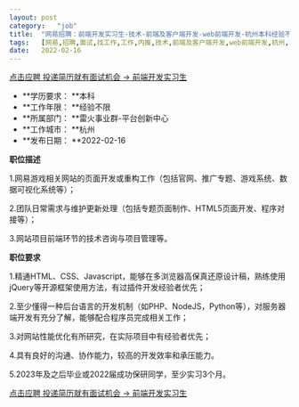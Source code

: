 ```yaml
---
layout:	post
category:	"job"
title:	"网易招聘：前端开发实习生-技术-前端及客户端开发-web前端开发-杭州本科经验不限"
tags:	[网易,招聘,面试,找工作,工作,内推,技术,前端及客户端开发,web前端开发,杭州,本科,经验不限]
date:	2022-02-16
---
```


[点击应聘 投递简历就有面试机会 ->  前端开发实习生](http://mobile.bole.netease.com/bole/boleDetail?id=6879&employeeId=346f03c3cda5f04c&key=all)



- **学历要求： **本科
- **工作年限： **经验不限
- **所属部门： **雷火事业群-平台创新中心
- **工作城市： **杭州
- **发布日期： **2022-02-16



**职位描述**

1.网易游戏相关网站的页面开发或重构工作（包括官网、推广专题、游戏系统、数据可视化系统等）；

2.团队日常需求与维护更新处理（包括专题页面制作、HTML5页面开发、程序对接等）；

3.网站项目前端环节的技术咨询与项目管理等。



**职位要求**

1.精通HTML、CSS、Javascript，能够在多浏览器高保真还原设计稿，熟练使用jQuery等开源框架使用方法，有过插件开发经验者优先；

2.至少懂得一种后台语言的开发机制（如PHP、NodeJS，Python等），对服务器端开发有充分了解，能够配合程序员完成相关工作；

3.对网站性能优化有所研究，在实际项目中有经验者优先；

4.具有良好的沟通、协作能力，较高的开发效率和承压能力。

5.2023年及之后毕业或2022届成功保研同学，至少实习3个月。



[点击应聘 投递简历就有面试机会 ->  前端开发实习生](http://mobile.bole.netease.com/bole/boleDetail?id=6879&employeeId=346f03c3cda5f04c&key=all)